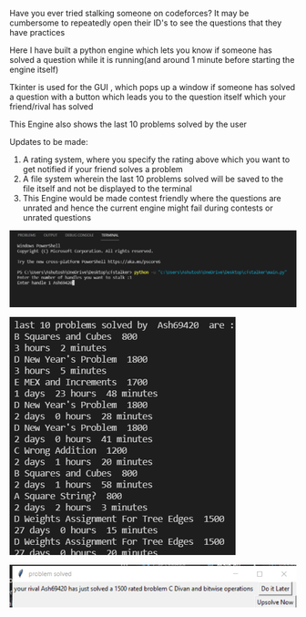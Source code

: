 Have you ever tried stalking someone on codeforces?
It may be cumbersome  to repeatedly open their ID's to see the questions that they have practices

Here I have built a python engine which lets you know if someone has solved a question while it is running(and around 1 minute before starting the engine itself)

Tkinter is used for the GUI , which pops up a window if someone has solved a question with a button 
which leads you to the question itself which your friend/rival has solved

This Engine also shows the last 10 problems solved by the user

Updates to be made: 
1. A rating system, where you specify the rating above which you want to get notified
if your friend solves a problem
2. A file system wherein the last 10 problems solved will be saved to the file itself and
not be displayed to the terminal
3. This Engine would be made contest friendly where the questions are unrated and hence the current engine might fail during contests or unrated questions

![Input](Images/input.png)

![Last_10_Questions](Images/last_10_problems.png)

![Question_Solved](Images/question_solved.png)


